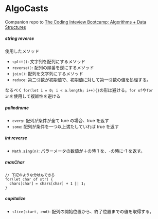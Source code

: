 # AlgoCasts

Companion repo to [The Coding Inteview Bootcamp: Algorithms + Data Structures](https://www.udemy.com/course/coding-interview-bootcamp-algorithms-and-data-structure/)

##### string reverse

使用したメソッド

- `split()`: 文字列を配列にするメソッド
- `reverse()`: 配列の順番を逆にするメソッド
- `join()`: 配列を文字列にするメソッド
- `reduce`: 第二引数が初期値で、初期値に対して第一引数の値を処理する。

なるべく `for(let i = 0; i < a.length; i++){}`の形は避ける。`for of`や`for in`を使用して複雑性を避ける

##### palindrome

- `every`: 配列が条件が全て ture の場合、true を返す
- `some`: 配列が条件を一つ以上満たしていれば true を返す

##### int reverse

- `Math.sing(n)`: パラーメータの数値が＋の時 1 を、-の時に-1 を返す。

##### maxChar

```
// 下記のような分岐もできる
for(let char of str) {
  chars[char] = chars[char] + 1 || 1;
}
```

##### capitalize

- `slice(start, end)`: 配列の開始位置から、終了位置までの値を取得する。
